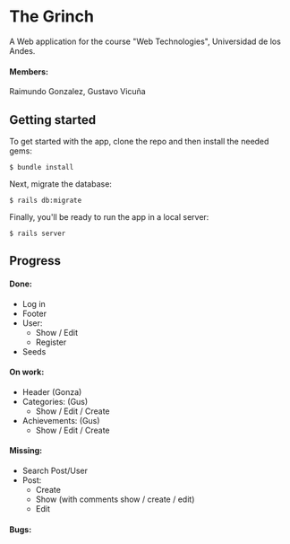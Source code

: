 # The Grinch
A Web application for the course "Web Technologies", Universidad de los Andes.
#### Members:
Raimundo Gonzalez,
Gustavo Vicuña
## Getting started

To get started with the app, clone the repo and then install the needed gems:

```
$ bundle install
```

Next, migrate the database:

```
$ rails db:migrate
```

Finally, you'll be ready to run the app in a local server:

```
$ rails server
```
## Progress
#### Done:
* Log in
* Footer
* User:
    * Show / Edit
    * Register
* Seeds

#### On work:
* Header (Gonza)
* Categories: (Gus)
    * Show / Edit / Create
* Achievements: (Gus)
    * Show / Edit / Create
    
#### Missing:
* Search Post/User
* Post:
    * Create
    * Show (with comments show / create / edit)
    * Edit
#### Bugs:
